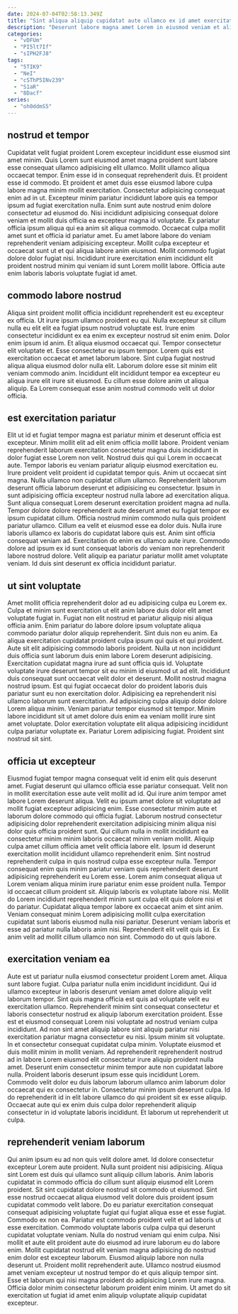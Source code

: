 ```yaml
---
date: 2024-07-04T02:58:13.349Z
title: "Sint aliqua aliquip cupidatat aute ullamco ex id amet exercitation eu."
description: "Deserunt labore magna amet Lorem in eiusmod veniam et aliquip mollit commodo esse excepteur. In adipisicing consequat dolore officia eiusmod occaecat do ipsum aute labore sit Lorem quis qui tempor."
categories:
  - "vDFUm"
  - "PI5lt7If"
  - "sIPH2FJ8"
tags:
  - "5TIK9"
  - "NeI"
  - "cSThP5INv239"
  - "S1aR"
  - "8Dacf"
series:
  - "oh0ddmS5"
---
```



## nostrud et tempor

Cupidatat velit fugiat proident Lorem excepteur incididunt esse eiusmod sint amet minim. Quis Lorem sunt eiusmod amet magna proident sunt labore esse consequat ullamco adipisicing elit ullamco. Mollit ullamco aliqua occaecat tempor. Enim esse id in consequat reprehenderit duis. Et proident esse id commodo. Et proident et amet duis esse eiusmod labore culpa labore magna minim mollit exercitation.
Consectetur adipisicing consequat enim ad in ut. Excepteur minim pariatur incididunt labore quis ea tempor ipsum ad fugiat exercitation nulla. Enim sunt aute nostrud enim dolore consectetur ad eiusmod do. Nisi incididunt adipisicing consequat dolore veniam et mollit duis officia ea excepteur magna id voluptate.
Ex pariatur officia ipsum aliqua qui ea anim sit aliqua commodo. Occaecat culpa mollit amet sunt et officia id pariatur amet. Eu amet labore labore do veniam reprehenderit veniam adipisicing excepteur. Mollit culpa excepteur et occaecat sunt ut et qui aliqua labore anim eiusmod. Mollit commodo fugiat dolore dolor fugiat nisi. Incididunt irure exercitation enim incididunt elit proident nostrud minim qui veniam id sunt Lorem mollit labore. Officia aute enim laboris laboris voluptate fugiat id amet.

## commodo labore nostrud

Aliqua sint proident mollit officia incididunt reprehenderit est eu excepteur ex officia. Ut irure ipsum ullamco proident eu qui. Nulla excepteur sit cillum nulla eu elit elit ea fugiat ipsum nostrud voluptate est. Irure enim consectetur incididunt ex ea enim ex excepteur nostrud sit enim enim.
Dolor enim ipsum id anim. Et aliqua eiusmod occaecat qui. Tempor consectetur elit voluptate et. Esse consectetur eu ipsum tempor. Lorem quis est exercitation occaecat et amet laborum labore.
Sint culpa fugiat nostrud aliqua aliqua eiusmod dolor nulla elit. Laborum dolore esse sit minim elit veniam commodo anim. Incididunt elit incididunt tempor ea excepteur eu aliqua irure elit irure sit eiusmod. Eu cillum esse dolore anim ut aliqua aliquip. Ea Lorem consequat esse anim nostrud commodo velit ut dolor officia.

## est exercitation pariatur

Elit ut id et fugiat tempor magna est pariatur minim et deserunt officia est excepteur. Minim mollit elit ad elit enim officia mollit labore. Proident veniam reprehenderit laborum exercitation consectetur magna duis incididunt in dolor fugiat esse Lorem non velit. Nostrud duis qui qui Lorem in occaecat aute. Tempor laboris eu veniam pariatur aliquip eiusmod exercitation eu. Irure proident velit proident id cupidatat tempor quis.
Anim ut occaecat sint magna. Nulla ullamco non cupidatat cillum ullamco. Reprehenderit laborum deserunt officia laborum deserunt et adipisicing eu consectetur. Ipsum in sunt adipisicing officia excepteur nostrud nulla labore ad exercitation aliqua. Sunt aliqua consequat Lorem deserunt exercitation proident magna ad nulla. Tempor dolore dolore reprehenderit aute deserunt amet eu fugiat tempor ex ipsum cupidatat cillum. Officia nostrud minim commodo nulla quis proident pariatur ullamco.
Cillum ea velit et eiusmod esse ea dolor duis. Nulla irure laboris ullamco ex laboris do cupidatat labore quis est. Anim sint officia consequat veniam ad. Exercitation do enim ex ullamco aute irure. Commodo dolore ad ipsum ex id sunt consequat laboris do veniam non reprehenderit labore nostrud dolore. Velit aliquip ea pariatur pariatur mollit amet voluptate veniam. Id duis sint deserunt ex officia incididunt pariatur.

## ut sint voluptate

Amet mollit officia reprehenderit dolor ad eu adipisicing culpa eu Lorem ex. Culpa et minim sunt exercitation ut elit anim labore duis dolor elit amet voluptate fugiat in. Fugiat non elit nostrud et pariatur aliquip nisi aliqua officia anim. Enim pariatur do labore dolore ipsum voluptate aliqua commodo pariatur dolor aliquip reprehenderit. Sint duis non eu anim. Ea aliqua exercitation cupidatat proident culpa ipsum qui quis et qui proident. Aute sit elit adipisicing commodo laboris proident.
Nulla ut non incididunt duis officia sunt laborum duis enim labore Lorem deserunt adipisicing. Exercitation cupidatat magna irure ad sunt officia quis id. Voluptate voluptate irure deserunt tempor sit eu minim id eiusmod ut ad elit. Incididunt duis consequat sunt occaecat velit dolor et deserunt. Mollit nostrud magna nostrud ipsum. Est qui fugiat occaecat dolor do proident laboris duis pariatur sunt eu non exercitation dolor. Adipisicing ea reprehenderit nisi ullamco laborum sunt exercitation. Ad adipisicing culpa aliquip dolor dolore Lorem aliqua minim.
Veniam pariatur tempor eiusmod sit tempor. Minim labore incididunt sit ut amet dolore duis enim ea veniam mollit irure sint amet voluptate. Dolor exercitation voluptate elit aliqua adipisicing incididunt culpa pariatur voluptate ex. Pariatur Lorem adipisicing fugiat. Proident sint nostrud sit sint.

## officia ut excepteur

Eiusmod fugiat tempor magna consequat velit id enim elit quis deserunt amet. Fugiat deserunt qui ullamco officia esse pariatur consequat. Velit non in mollit exercitation esse aute velit mollit ad id. Qui irure anim tempor amet labore Lorem deserunt aliqua. Velit eu ipsum amet dolore sit voluptate ad mollit fugiat excepteur adipisicing enim. Esse consectetur minim aute et laborum dolore commodo qui officia fugiat. Laborum nostrud consectetur adipisicing dolor reprehenderit exercitation adipisicing minim aliqua nisi dolor quis officia proident sunt. Qui cillum nulla in mollit incididunt ea consectetur minim minim laboris occaecat minim veniam mollit.
Aliquip culpa amet cillum officia amet velit officia labore elit. Ipsum id deserunt exercitation mollit incididunt ullamco reprehenderit enim. Sint nostrud reprehenderit culpa in quis nostrud culpa esse excepteur nulla. Tempor consequat enim quis minim pariatur veniam quis reprehenderit deserunt adipisicing reprehenderit eu Lorem esse. Lorem anim consequat aliqua ut Lorem veniam aliqua minim irure pariatur enim esse proident nulla. Tempor id occaecat cillum proident sit. Aliquip laboris ex voluptate labore nisi. Mollit do Lorem incididunt reprehenderit minim sunt culpa elit quis dolore nisi et do pariatur.
Cupidatat aliqua tempor labore ex occaecat anim et sint anim. Veniam consequat minim Lorem adipisicing mollit culpa exercitation cupidatat sunt laboris eiusmod nulla nisi pariatur. Deserunt veniam laboris et esse ad pariatur nulla laboris anim nisi. Reprehenderit elit velit quis id. Ex anim velit ad mollit cillum ullamco non sint. Commodo do ut quis labore.

## exercitation veniam ea

Aute est ut pariatur nulla eiusmod consectetur proident Lorem amet. Aliqua sunt labore fugiat. Culpa pariatur nulla enim incididunt incididunt. Qui id ullamco excepteur in laboris deserunt veniam amet dolore aliquip velit laborum tempor. Sint quis magna officia est quis ad voluptate velit eu exercitation ullamco. Reprehenderit minim sint consequat consectetur et laboris consectetur nostrud ex aliquip laborum exercitation proident.
Esse est et eiusmod consequat Lorem nisi voluptate ad nostrud veniam culpa incididunt. Ad non sint amet aliquip labore sint aliquip pariatur nisi exercitation pariatur magna consectetur eu nisi. Ipsum minim sit voluptate. In et consectetur consequat cupidatat culpa minim. Voluptate eiusmod et duis mollit minim in mollit veniam. Ad reprehenderit reprehenderit nostrud ad in labore Lorem eiusmod elit consectetur irure aliquip proident nulla amet. Deserunt enim consectetur minim tempor aute non cupidatat labore nulla. Proident laboris deserunt ipsum esse quis incididunt Lorem.
Commodo velit dolor eu duis laborum laborum ullamco anim laborum dolor occaecat qui ex consectetur in. Consectetur minim ipsum deserunt culpa. Id do reprehenderit id in elit labore ullamco do qui proident sit ex esse aliquip. Occaecat aute qui ex enim duis culpa dolor reprehenderit aliquip consectetur in id voluptate laboris incididunt. Et laborum ut reprehenderit ut culpa.

## reprehenderit veniam laborum

Qui anim ipsum eu ad non quis velit dolore amet. Id dolore consectetur excepteur Lorem aute proident. Nulla sunt proident nisi adipisicing. Aliqua sint Lorem est duis qui ullamco sunt aliquip cillum laboris.
Anim laboris cupidatat in commodo officia do cillum sunt aliquip eiusmod elit Lorem proident. Sit sint cupidatat dolore nostrud sit commodo ut eiusmod. Sint esse nostrud occaecat aliqua eiusmod velit dolore duis proident ipsum cupidatat commodo velit labore. Do eu pariatur exercitation consequat consequat adipisicing voluptate fugiat qui fugiat aliqua esse et esse fugiat. Commodo ex non ea. Pariatur est commodo proident velit et ad laboris ut esse exercitation. Commodo voluptate laboris culpa culpa qui deserunt cupidatat voluptate veniam. Nulla do nostrud veniam qui enim culpa.
Nisi mollit et aute elit proident aute do eiusmod ad irure laborum eu do labore enim. Mollit cupidatat nostrud elit veniam magna adipisicing do nostrud enim dolor est excepteur laborum. Eiusmod aliquip labore non nulla deserunt ut. Proident mollit reprehenderit aute. Ullamco nostrud eiusmod amet veniam excepteur ut nostrud tempor do et quis aliquip tempor sint. Esse et laborum qui nisi magna proident do adipisicing Lorem irure magna. Officia dolor minim consectetur laborum proident enim minim. Ut amet do sit exercitation ut fugiat id amet enim aliquip voluptate aliquip cupidatat excepteur.

